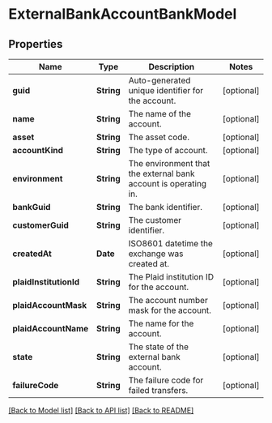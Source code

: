# ExternalBankAccountBankModel

## Properties
Name | Type | Description | Notes
------------ | ------------- | ------------- | -------------
**guid** | **String** | Auto-generated unique identifier for the account. | [optional] 
**name** | **String** | The name of the account. | [optional] 
**asset** | **String** | The asset code. | [optional] 
**accountKind** | **String** | The type of account. | [optional] 
**environment** | **String** | The environment that the external bank account is operating in. | [optional] 
**bankGuid** | **String** | The bank identifier. | [optional] 
**customerGuid** | **String** | The customer identifier. | [optional] 
**createdAt** | **Date** | ISO8601 datetime the exchange was created at. | [optional] 
**plaidInstitutionId** | **String** | The Plaid institution ID for the account. | [optional] 
**plaidAccountMask** | **String** | The account number mask for the account. | [optional] 
**plaidAccountName** | **String** | The name for the account. | [optional] 
**state** | **String** | The state of the external bank account. | [optional] 
**failureCode** | **String** | The failure code for failed transfers. | [optional] 

[[Back to Model list]](../README.md#documentation-for-models) [[Back to API list]](../README.md#documentation-for-api-endpoints) [[Back to README]](../README.md)


